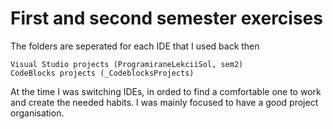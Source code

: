 # First and second semester exercises
The folders are seperated for each IDE that I used back then
	
    Visual Studio projects (ProgramiraneLekciiSol, sem2)
	CodeBlocks projects	(_CodeblocksProjects)
	
At the time I was switching IDEs, in orded to find a comfortable one to work and create the needed habits.
I was mainly focused to have a good project organisation.